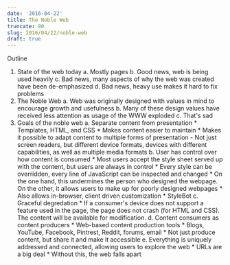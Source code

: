 ```yaml
---
date: '2016-04-22'
title: The Noble Web
truncate: 80
slug: 2016/04/22/noble-web
draft: true
---
```


Outline
1. State of the web today
    a. Mostly pages
    b. Good news, web is being used heavily
    c. Bad news, many aspects of why the web was created have been de-emphasized
    d. Bad news, heavy use makes it hard to fix problems
2. The Noble Web
    a. Web was originally designed with values in mind to encourage growth and usefulness
    b. Many of these design values have received less attention as usage of the WWW exploded
    c. That's sad
3. Goals of the noble web
    a. Separate content from presentation
        * Templates, HTML, and CSS
        * Makes content easier to maintain
        * Makes it possible to adapt content to multiple forms of presentation
            - Not just screen readers, but different device formats, devices with different capabilities, as well as multiple media formats
    b. User has control over how content is consumed
        * Most users accept the style sheet served up with the content, but users are always in control
        * Every style can be overridden, every line of JavaScript can be inspected and changed
        * On the one hand, this undermines the person who designed the webpage.  On the other, it allows users to make up for poorly designed webpages
        * Also allows in-browser, client driven customization
        * StyleBot
    c. Graceful degredation
        * If a consumer's device does not support a feature used in the page, the page does not crash (for HTML and CSS).  The content will be available for modification.
    d. Content consumers as content producers
        * Web-based content production tools
        * Blogs, YouTube, Facebook, Pintrest, Reddit, forums, email
        * Not just produce content, but share it and make it accessible
    e. Everything is uniquely addressed and connected, allowing users to explore the web
        * URLs are a big deal
        * Without this, the web falls apart